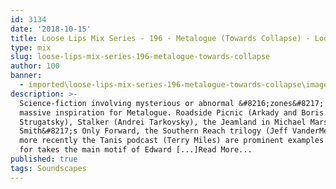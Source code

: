 ```yaml
---
id: 3134
date: '2018-10-15'
title: Loose Lips Mix Series - 196 - Metalogue (Towards Collapse) - Loose Lips
type: mix
slug: loose-lips-mix-series-196-metalogue-towards-collapse
author: 100
banner:
  - imported\loose-lips-mix-series-196-metalogue-towards-collapse\image3134.jpeg
description: >-
  Science-fiction involving mysterious or abnormal &#8216;zones&#8217; is a
  massive inspiration for Metalogue. Roadside Picnic (Arkady and Boris
  Strugatsky), Stalker (Andrei Tarkovsky), the Jeamland in Michael Marshall
  Smith&#8217;s Only Forward, the Southern Reach trilogy (Jeff VanderMeer) and
  more recently the Tanis podcast (Terry Miles) are prominent examples. This mix
  for takes the main motif of Edward [...]Read More...
published: true
tags: Soundscapes
---
```

